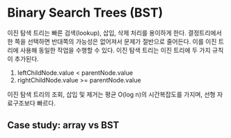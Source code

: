 
# Binary Search Trees (BST)

이진 탐색 트리는 빠른 검색(lookup), 삽입, 삭제 처리를 용이하게 한다.
결정트리에서 한 쪽을 선택하면 반대쪽의 가능성은 없어져서 문제가 절반으로 줄어든다.
이를 이진 트리에 사용해 동일한 작업을 수행할 수 있다.
이진 탐색 트리는 이진 트리에 두 가지 규칙이 추가된다.

1. leftChildNode.value < parentNode.value
2. rightChildNode.value >= parentNode.value

이진 탐색 트리의 조회, 삽입 및 제거는 평균 O(log n)의 시간복잡도를 가지며, 선형 자료구조보다 빠르다.


## Case study: array vs BST

